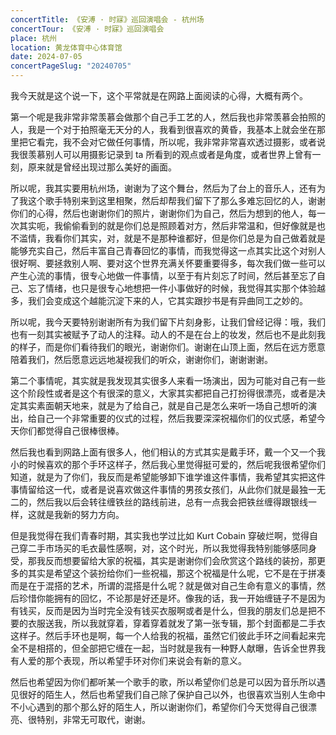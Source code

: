 ```yaml
---
concertTitle: 《安溥 · 时寐》巡回演唱会 - 杭州场
concertTour: 《安溥 · 时寐》巡回演唱会
place: 杭州
location: 黄龙体育中心体育馆
date: 2024-07-05
concertPageSlug: "20240705"
---
```

我今天就是这个说一下，这个平常就是在网路上面阅读的心得，大概有两个。

第一个呢是我非常非常羡慕会做那个自己手工艺的人，然后我也非常羡慕会拍照的人，我是一个对于拍照毫无天分的人，我看到很喜欢的黄昏，我基本上就会坐在那里把它看完，我不会对它做任何事情，所以呢，我非常非常喜欢透过摄影，或者说我很羡慕别人可以用摄影记录到 ta 所看到的观点或者是角度，或者世界上曾有一刻，原来就是曾经出现过那么美好的画面。

所以呢，我其实要用杭州场，谢谢为了这个舞台，然后为了台上的音乐人，还有为了我这个歌手特别来到这里相聚，然后却帮我们留下了那么多难忘回忆的人，谢谢你们的心得，然后也谢谢你们的照片，谢谢你们为自己，然后为想到的他人，每一次其实呃，我偷偷看到的就是你们总是照顾着对方，然后非常温和，但好像就是也不滥情，我看你们其实，对，就是不是那种谁都好，但是你们总是为自己做着就是能够充实自己，然后丰富自己青春回忆的事情，而我觉得这一点其实比这个对别人很好啊、要拯救别人啊、要对这个世界充满关怀要重要得多，每次我们做一些可以产生心流的事情，很专心地做一件事情，以至于有片刻忘了时间，然后甚至忘了自己、忘了情绪，也只是很专心地想把一件小事做好的时候，我觉得其实那个体验越多，我们会变成这个越能沉淀下来的人，它其实跟抄书是有异曲同工之妙的。

所以呢，我今天要特别谢谢所有为我们留下片刻身影，让我们曾经记得：哦，我们也有一刻其实被赋予了动人的注释。动人的不是在台上的妆发，然后也不是此刻我的样子，而是你们看待我们的眼光，谢谢你们。谢谢在山顶上面，然后在远方愿意陪着我们，然后愿意远远地凝视我们的听众，谢谢你们，谢谢谢谢。

第二个事情呢，其实就是我发现其实很多人来看一场演出，因为可能对自己有一些这个阶段性或者是这个有很深的意义，大家其实都把自己打扮得很漂亮，或者是决定其实素面朝天地来，就是为了给自己，就是自己是怎么来听一场自己想听的演出，给自己一个非常重要的仪式的过程，然后我要深深祝福你们的仪式感，希望今天你们都觉得自己很棒很棒。

然后我也看到网路上面有很多人，他们相认的方式其实是戴手环，戴一个又一个我小的时候喜欢的那个手环这样子，然后我心里觉得挺可爱的，然后呢我很希望你们知道，就是为了你们，我反而是希望能够卸下谁学谁这件事情，我希望其实把这件事情留给这一代，或者是说喜欢做这件事情的男孩女孩们，从此你们就是最独一无二的，然后我以后会转往缠铁丝的路线前进，总有一点我会把铁丝缠得跟银线一样，这就是我新的努力方向。

但是我觉得在我们青春时期，其实我也学过比如 Kurt Cobain 穿破烂啊，觉得自己穿二手市场买的毛衣最性感啊，对，这个时光，所以我觉得我特别能够感同身受，那我反而想要留给大家的祝福，其实是谢谢你们会欣赏这个路线的装扮，那更多的其实是希望这个装扮给你们一些祝福，那这个祝福是什么呢，它不是在于拼凑而是在于混搭的艺术，所谓的混搭是什么呢？就是做对自己生命有意义的事情，然后珍惜你能拥有的回忆，不论那是好还是坏。像我的话，我一开始缠链子不是因为有钱买，反而是因为当时完全没有钱买衣服啊或者是什么，但我的朋友们总是把不要的衣服送我，所以我就穿着，穿着穿着就发了第一张专辑，那个封面都是二手衣这样子。然后手环也是啊，每一个人给我的祝福，虽然它们彼此手环之间看起来完全不是相搭的，但全部把它缠在一起，当时就是我有一种野人献曝，告诉全世界我有人爱的那个表现，所以希望手环对你们来说会有新的意义。

然后也希望因为你们都听某一个歌手的歌，所以希望你们总是可以因为音乐所以遇见很好的陌生人，然后也希望我们自己除了保护自己以外，也很喜欢当别人生命中不小心遇到的那个那么好的陌生人，所以谢谢你们，希望你们今天觉得自己很漂亮、很特别，非常无可取代，谢谢。